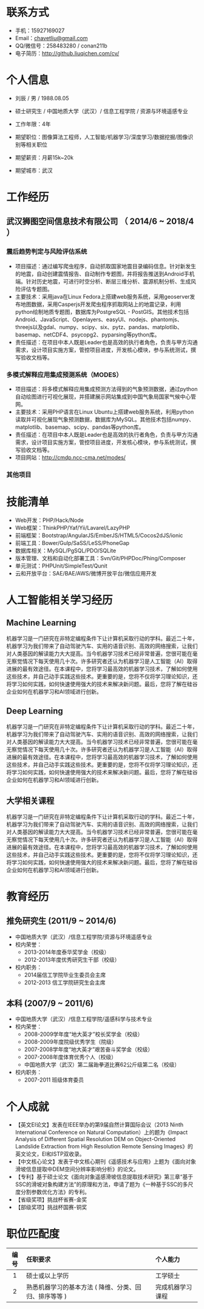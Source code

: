 
# 联系方式
- 手机：15927169027
- Email：chavetliu@gmail.com
- QQ/微信号：258483280 / conan211b
- 电子简历：http://github.liuqichen.com/cv/


# 个人信息

 - 刘辰 / 男 / 1988.08.05 
 - 硕士研究生 / 中国地质大学（武汉）/ 信息工程学院 / 资源与环境遥感专业
 - 工作年限：4年

 - 期望职位：图像算法工程师，人工智能/机器学习/深度学习/数据挖掘/图像识别等相关职位
 - 期望薪资：月薪15k~20k
 - 期望城市：武汉


# 工作经历

## 武汉狮图空间信息技术有限公司 （ 2014/6 ~ 2018/4 ）

### 震后趋势判定与风险评估系统 
- 项目描述：通过编写爬虫程序，自动抓取国家地震目录编码信息。针对新发生的地震，自动创建震情报告、自动制作专题图，并将报告推送到Android手机端。针对历史地震，可进行时空分析、断层三维分析、震源机制分析、生成风险评估专题图。
- 主要技术：采用java在Linux Fedora上搭建web服务系统，采用geoserver发布地图数据，采用Casperjs开发爬虫程序抓取网站上的地震记录，利用python绘制地质专题图，数据库为PostgreSQL - PostGIS。其他技术包括Android、JavaScript、Openlayers、easyUI、nodejs、phantomjs、threejs以及gdal、numpy、scipy、six、pytz、pandas、matplotlib、basemap、netCDF4、psycopg2、pyparsing等python库。
- 责任描述：在项目中本人既是Leader也是高效的执行者角色，负责与甲方沟通需求，设计项目实施方案，管控项目进度，开发核心模块，参与系统测试，撰写验收文档等。

### 多模式解释应用集成预测系统（MODES） 
- 项目描述：将多模式解释应用集成预测方法得到的气象预测数据，通过python自动绘图进行可视化展现，并搭建展示网站集成到中国气象局国家气候中心管网。
- 主要技术：采用PHP语言在Linux Ubuntu上搭建web服务系统，利用python读取并可视化展现气象预测数据，数据库为MySQL。其他技术包括numpy、matplotlib、basemap、scipy、pandas等python库。
- 责任描述：在项目中本人既是Leader也是高效的执行者角色，负责与甲方沟通需求，设计项目实施方案，管控项目进度，开发核心模块，参与系统测试，撰写验收文档等。
- 项目网站：http://cmdp.ncc-cma.net/modes/

### 其他项目


# 技能清单

- Web开发：PHP/Hack/Node
- Web框架：ThinkPHP/Yaf/Yii/Lavarel/LazyPHP
- 前端框架：Bootstrap/AngularJS/EmberJS/HTML5/Cocos2dJS/ionic
- 前端工具：Bower/Gulp/SaSS/LeSS/PhoneGap
- 数据库相关：MySQL/PgSQL/PDO/SQLite
- 版本管理、文档和自动化部署工具：Svn/Git/PHPDoc/Phing/Composer
- 单元测试：PHPUnit/SimpleTest/Qunit
- 云和开放平台：SAE/BAE/AWS/微博开放平台/微信应用开发

  
# 人工智能相关学习经历

## Machine Learning
机器学习是一门研究在非特定编程条件下让计算机采取行动的学科。最近二十年，机器学习为我们带来了自动驾驶汽车、实用的语音识别、高效的网络搜索，让我们对人类基因的解读能力大大提高。当今机器学习技术已经非常普遍，您很可能在毫无察觉情况下每天使用几十次。许多研究者还认为机器学习是人工智能（AI）取得进展的最有效途径。在本课程中，您将学习最高效的机器学习技术，了解如何使用这些技术，并自己动手实践这些技术。更重要的是，您将不仅将学习理论知识，还将学习如何实践，如何快速使用强大的技术来解决新问题。最后，您将了解在硅谷企业如何在机器学习和AI领域进行创新。

## Deep Learning
机器学习是一门研究在非特定编程条件下让计算机采取行动的学科。最近二十年，机器学习为我们带来了自动驾驶汽车、实用的语音识别、高效的网络搜索，让我们对人类基因的解读能力大大提高。当今机器学习技术已经非常普遍，您很可能在毫无察觉情况下每天使用几十次。许多研究者还认为机器学习是人工智能（AI）取得进展的最有效途径。在本课程中，您将学习最高效的机器学习技术，了解如何使用这些技术，并自己动手实践这些技术。更重要的是，您将不仅将学习理论知识，还将学习如何实践，如何快速使用强大的技术来解决新问题。最后，您将了解在硅谷企业如何在机器学习和AI领域进行创新。

## 大学相关课程
机器学习是一门研究在非特定编程条件下让计算机采取行动的学科。最近二十年，机器学习为我们带来了自动驾驶汽车、实用的语音识别、高效的网络搜索，让我们对人类基因的解读能力大大提高。当今机器学习技术已经非常普遍，您很可能在毫无察觉情况下每天使用几十次。许多研究者还认为机器学习是人工智能（AI）取得进展的最有效途径。在本课程中，您将学习最高效的机器学习技术，了解如何使用这些技术，并自己动手实践这些技术。更重要的是，您将不仅将学习理论知识，还将学习如何实践，如何快速使用强大的技术来解决新问题。最后，您将了解在硅谷企业如何在机器学习和AI领域进行创新。


# 教育经历

## 推免研究生 (2011/9 ~ 2014/6)
  - 中国地质大学（武汉）/信息工程学院/资源与环境遥感专业
  - 校内荣誉：
     - 2013-2014年度泰华奖学金（校级）
     - 2012-2013年度优秀研究生干部（校级）
  - 校内职务：
     - 2014届信工学院毕业生委员会主席
     - 2012-2013 信工学院研究生会主席

## 本科 (2007/9 ~ 2011/6)
  - 中国地质大学（武汉）/信息工程学院/遥感科学与技术专业
  - 校内荣誉：
     - 2008-2009学年度“地大英才”校长奖学金（校级）
     - 2008-2009年度院级优秀学生（院级）
     - 2007-2008学年度“地大英才”艰苦奋斗奖学金（校级）
     - 2007-2008年度体育优秀个人（校级）
     - 中国地质大学（武汉）第二届跆拳道比赛62公斤级第二名（校级）
  - 校内职务：
     - 2007-2011 班级体育委员
  
  
# 个人成就

  - 【英文EI论文】发表在IEEE举办的第9届自然计算国际会议（2013 Ninth International Conference on Natural Computation）上的题为《Impact Analysis of Different Spatial Resolution DEM on Object-Oriented Landslide Extraction from High Resolution Remote Sensing Images》的英文论文，EI和ISTP双收录。
  - 【中文核心论文】发表于中文核心期刊《遥感技术与应用》上题为《面向对象滑坡信息提取中DEM空间分辨率影响分析》的论文。
  - 【专利】基于硕士论文《面向对象遥感滑坡信息提取技术研究》第三章“基于SSC的滑坡对象构建方法”的原理和方法，申请了题为《一种基于SSC的多尺度分割参数优化方法》的专利。
  - 【省级奖项】挑战杯省赛-金奖
  - 【部级奖项】挑战杯国赛-铜奖

# 职位匹配度

编号|任职要求|个人能力
:-:|:-|:-
1|硕士或以上学历|工学硕士
2|熟悉机器学习的基本方法 ( 降维、分类、回归、排序等等 )|完成机器学习课程


